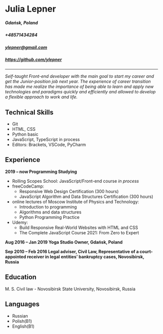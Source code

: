 # Julia Lepner

##### Gdańsk, Poland 

##### +48571434284

##### ylepner@gmail.com 
##### https://github.com/ylepner

___

*Self-taught Front-end developer with the main goal to start my career and get the Junior-position job next year. The experience of career transition has made me realize the importance of being able to learn and apply new technologies and paradigms quickly and efficiently and allowed to develop a flexible approach to work and life.*

## Technical Skills 

* Git
*  HTML, CSS
*  Python basic
*  JavaScript, TypeScript in process
*  Editors: Brackets, VSCode, PyCharm

## Experience

**2019 – now Programming Studying**

* Rolling Scopes School: JavaScript/Front-end course *in process*
* freeCodeCamp: 
  - Responsive Web Design Certification (300 hours)
  - JavaScript Algorithm and Data Structures Certification (300 hours)
* online lectures of Moscow Institute of Physics and Technology:
  - Introduction to programming
  - Algorithms and data structures
  - Python Programming Practice
* Udemy:
  - Build Responsive Real-World Websites with HTML and CSS
  - The Complete JavaScript Course 2021: From Zero to Expert

**Aug 2016 – Jan 2019 Yoga Studio Owner, Gdańsk, Poland**

**Sep 2010 – Feb 2016 Legal adviser, Civil Law, Representative of a court-appointed receiver in legal entities’ bankruptcy cases, Novosibirsk, Russia**

## Education
M. S. Civil law - Novosibirsk State University, Novosibirsk, Russia

## Languages
* Russian
* Polish(B1)
* English(B1)